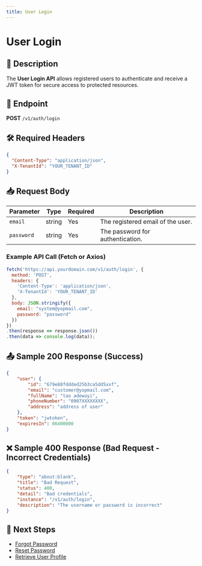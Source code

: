 ```yaml
---
title: User Login
---
```


# User Login

## 📌 Description
The **User Login API** allows registered users to authenticate and receive a JWT token for secure access to protected resources.

## 🔗 Endpoint
**POST** `/v1/auth/login`

## 🛠️ Required Headers
```json
{
  "Content-Type": "application/json",
  "X-TenantId": "YOUR_TENANT_ID"
}
```

## 📥 Request Body
| Parameter  | Type   | Required | Description |
|-----------|--------|----------|-------------|
| `email`   | string | Yes      | The registered email of the user. |
| `password`| string | Yes      | The password for authentication. |

### Example API Call (Fetch or Axios)
```javascript
fetch('https://api.yourdomain.com/v1/auth/login', {
  method: 'POST',
  headers: {
    'Content-Type': 'application/json',
    'X-TenantId': 'YOUR_TENANT_ID'
  },
  body: JSON.stringify({
    email: "system@yopmail.com",
    password: "password"
  })
})
.then(response => response.json())
.then(data => console.log(data));
```

## 📤 Sample 200 Response (Success)
```json
{
    "user": {
        "id": "679e88fddded25b3ca5dd5xxf",
        "email": "customer@yopmail.com",
        "fullName": "tao adewuyi",
        "phoneNumber": "0907XXXXXXXX",
        "address": "address of user"
    },
    "token": "jwtoken",
    "expiresIn": 86400000
}
```

## ❌ Sample 400 Response (Bad Request - Incorrect Credentials)
```json
{
    "type": "about:blank",
    "title": "Bad Request",
    "status": 400,
    "detail": "Bad credentials",
    "instance": "/v1/auth/login",
    "description": "The username or password is incorrect"
}
```

## 🔗 Next Steps
- [Forgot Password](./forgot-password.md)
- [Reset Password](./reset-password.md)
- [Retrieve User Profile](./user-profile.md)